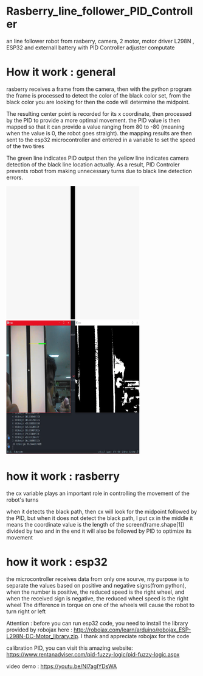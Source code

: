 # Rasberry_line_follower_PID_Controller
an line follower robot from rasberry, camera, 2 motor, motor driver L298N , ESP32 and externall battery with PID Controller adjuster computate

# How it work : general
rasberry receives a frame from the camera, then with the python program the frame is processed to detect the color of the black color set, from the black color you are looking for then the code will determine the midpoint.

The resulting center point is recorded for its x coordinate, then processed by the PID to provide a more optimal movement. the PID value is then mapped so that it can provide a value ranging from 80 to -80 (meaning when the value is 0, the robot goes straight). the mapping results are then sent to the esp32 microcontroller and entered in a variable to set the speed of the two tires

The green line indicates PID output then the yellow line indicates camera detection of the black line location actually. As a result, PID Controler prevents robot from making unnecessary turns due to black line detection errors.

<img width="350" height="350" src="https://github.com/anamsigit/Rasberry_line_follower_PID_Controller/blob/main/black-straigh-line.jpeg">
<img width="350" height="350" src="https://github.com/anamsigit/Rasberry_line_follower_PID_Controller/blob/main/detect-on_black-straigh-line.png">

# how it work : rasberry
the cx variable plays an important role in controlling the movement of the robot's turns

when it detects the black path, then cx will look for the midpoint followed by the PID, but when it does not detect the black path, I put cx in the middle it means the coordinate value is the length of the screen(frame.shape[1]) divided by two and in the end it will also be followed by PID to optimize its movement

# how it work : esp32
the microcontroller receives data from only one sourve, my purpose is to separate the values based on positive and negative signs(from python), when the number is positive, the reduced speed is the right wheel, and when the received sign is negative, the reduced wheel speed is the right wheel The difference in torque on one of the wheels will cause the robot to turn right or left

Attention :
before you can run esp32 code, you need to install the library provided by robojax here : http://robojax.com/learn/arduino/robojax_ESP-L298N-DC-Motor_library.zip. I thank and appreciate robojax for the code

calibration PID, you can visit this amazing website: https://www.rentanadviser.com/pid-fuzzy-logic/pid-fuzzy-logic.aspx

video demo : https://youtu.be/Nl7agIYDsWA
